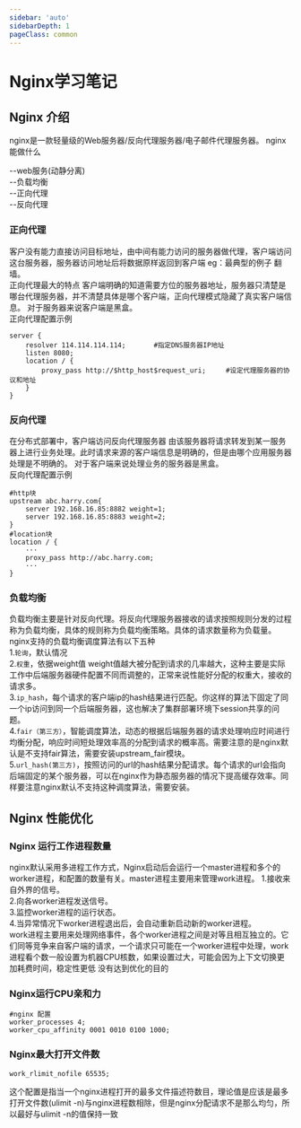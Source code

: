 ```yaml
---
sidebar: 'auto'
sidebarDepth: 1
pageClass: common
---
```

# Nginx学习笔记
## Nginx 介绍
nginx是一款轻量级的Web服务器/反向代理服务器/电子邮件代理服务器。
nginx能做什么   

--web服务(动静分离)   
--负载均衡   
--正向代理   
--反向代理   

### 正向代理
客户没有能力直接访问目标地址，由中间有能力访问的服务器做代理，客户端访问这台服务器，服务器访问地址后将数据原样返回到客户端 eg：最典型的例子 翻墙。   
正向代理最大的特点 客户端明确的知道需要方位的服务器地址，服务器只清楚是哪台代理服务器，并不清楚具体是哪个客户端，正向代理模式隐藏了真实客户端信息。
对于服务器来说客户端是黑盒。   
正向代理配置示例
```
server {  
    resolver 114.114.114.114;       #指定DNS服务器IP地址  
    listen 8080;  
    location / {  
        proxy_pass http://$http_host$request_uri;     #设定代理服务器的协议和地址  
    }  
}  
```

### 反向代理
在分布式部署中，客户端访问反向代理服务器 由该服务器将请求转发到某一服务器上进行业务处理。此时请求来源的客户端信息是明确的，但是由哪个应用服务器处理是不明确的。
对于客户端来说处理业务的服务器是黑盒。   
反向代理配置示例 
```
#http块
upstream abc.harry.com{
	server 192.168.16.85:8882 weight=1;
	server 192.168.16.85:8883 weight=2;
}
#location块
location / {
	···
	proxy_pass http://abc.harry.com;
	···
}

```
### 负载均衡
负载均衡主要是针对反向代理。将反向代理服务器接收的请求按照规则分发的过程称为负载均衡，具体的规则称为负载均衡策略。具体的请求数量称为负载量。
nginx支持的负载均衡调度算法有以下五种   
1.`轮询`，默认情况   
2.`权重`，依据weight值 weight值越大被分配到请求的几率越大，这种主要是实际工作中后端服务器硬件配置不同而调整的，正常来说性能好分配的权重大，接收的请求多。   
3.`ip_hash`，每个请求的客户端ip的hash结果进行匹配。你这样的算法下固定了同一个ip访问到同一个后端服务器，这也解决了集群部署环境下session共享的问题。   
4.`fair（第三方）`，智能调度算法，动态的根据后端服务器的请求处理响应时间进行均衡分配，响应时间短处理效率高的分配到请求的概率高。需要注意的是nginx默认是不支持fair算法，需要安装upstream_fair模块。   
5.`url_hash(第三方)`，按照访问的url的hash结果分配请求。每个请求的url会指向后端固定的某个服务器，可以在nginx作为静态服务器的情况下提高缓存效率。同样要注意nginx默认不支持这种调度算法，需要安装。 

## Nginx 性能优化 
### Nginx 运行工作进程数量
nginx默认采用多进程工作方式，Nginx启动后会运行一个master进程和多个的worker进程，和配置的数量有关。master进程主要用来管理work进程。
1.接收来自外界的信号。    
2.向各worker进程发送信号。   
3.监控worker进程的运行状态。   
4.当异常情况下worker进程退出后，会自动重新启动新的worker进程。   
work进程主要用来处理网络事件，各个worker进程之间是对等且相互独立的。它们同等竞争来自客户端的请求，一个请求只可能在一个worker进程中处理，work进程看个数一般设置为机器CPU核数，如果设置过大，可能会因为上下文切换更加耗费时间，稳定性更低 没有达到优化的目的

### Nginx运行CPU亲和力
```
#nginx 配置
worker_processes 4;
worker_cpu_affinity 0001 0010 0100 1000;
```

### Nginx最大打开文件数
```
work_rlimit_nofile 65535;
```
这个配置是指当一个nginx进程打开的最多文件描述符数目，理论值是应该是最多打开文件数(ulimit -n)与nginx进程数相除，但是nginx分配请求不是那么均匀，所以最好与ulimit -n的值保持一致



